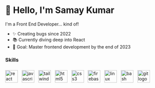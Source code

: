 # 👋 Hello, I'm Samay Kumar

I'm a Front End Developer... kind of!

* ✨ Creating bugs since 2022
* 📚 Currently diving deep into React
* 🎯 Goal: Master frontend development by the end of 2023

###

<h3 align="left">Skills</h3>

###

<div align="left">
  <img src="https://cdn.jsdelivr.net/gh/devicons/devicon/icons/react/react-original.svg" height="40" alt="react logo"  />
  <img width="5" />
  <img src="https://cdn.jsdelivr.net/gh/devicons/devicon/icons/javascript/javascript-original.svg" height="40" alt="javascript logo"  />
  <img width="5" />
  <img src="https://cdn.simpleicons.org/tailwindcss/06B6D4" height="40" alt="tailwindcss logo"  />
  <img width="5" />
  <img src="https://cdn.jsdelivr.net/gh/devicons/devicon/icons/html5/html5-original.svg" height="40" alt="html5 logo"  />
  <img width="5" />
  <img src="https://cdn.jsdelivr.net/gh/devicons/devicon/icons/css3/css3-original.svg" height="40" alt="css3 logo"  />
  <img width="5" />
  <img src="https://cdn.jsdelivr.net/gh/devicons/devicon/icons/firebase/firebase-plain.svg" height="40" alt="firebase logo"  />
  <img width="5" />
  <img src="https://skillicons.dev/icons?i=linux" height="40" alt="linux logo"  />
  <img width="5" />
  <img src="https://cdn.simpleicons.org/gnubash/4EAA25" height="40" alt="bash logo"  />
  <img width="5" />
  <img src="https://cdn.simpleicons.org/git/F05032" height="40" alt="git logo"  />
</div>
